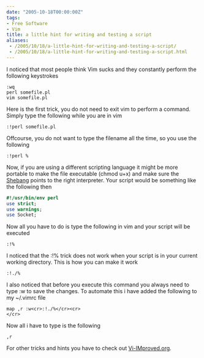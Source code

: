 ```yaml
---
date: "2005-10-18T00:00:00Z"
tags:
- Free Software
- Vim
title: a little hint for writing and testing a script
aliases:
 - /2005/10/18/a-little-hint-for-writing-and-testing-a-script/
 - /2005/10/18/a-little-hint-for-writing-and-testing-a-script.html
---
```

I noticed that most people think Vim sucks and they constantly perform the following keystrokes

```dos
:wq 
perl somefile.pl 
vim somefile.pl
```

Here is the first trick, you do not need to exit vim to perform a command. Simply type the following while you are in vim

```dos 
:!perl somefile.pl
```

Offcourse, you do not want to type the filename all the time, so you use the following

```dos
:!perl %
```

Now, if you are using a different scripting language it might be more portable to make the file executable (chmod u+x) and make sure the [Shebang](http://en.wikipedia.org/wiki/Shebang) points to the right interpreter. Your script would be something like the following then

```perl
#!/usr/bin/env perl
use strict;
use warnings;
use Socket;
```

Now all you have to do is type the following in vim and your script will be executed

```dos 
:!%
```

I noticed that the :!% trick does not work when your script is in your current working directory. This is how you can make it work

```dos
:!./%
```

I also noticed that before you execute this command you always need to type :w to save the changes. To automate this i have added the following to my ~/.vimrc file

```dos 
map ,r :w<cr>:!./%</cr><cr> 
</cr>
```

Now all i have to type is the following

```dos  
,r  
```

For other tricks and hints you have to check out [Vi-IMproved.org](http://www.vi-improved.org/tutorial.php).
